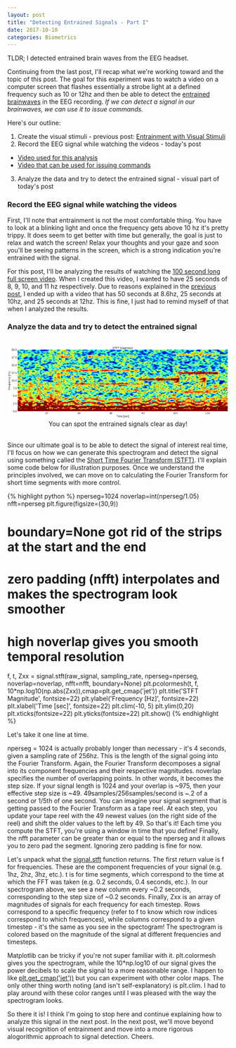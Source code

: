 ```yaml
---
layout: post
title: "Detecting Entrained Signals - Part I"
date: 2017-10-10
categories: Biometrics
---
```

TLDR; I detected entrained brain waves from the EEG headset.

Continuing from the last post, I'll recap what we're working toward and the topic of this post. The goal for this experiment was to watch a video on a computer screen that flashes essentially a strobe light at a defined frequency such as 10 or 12hz and then be able to detect the <a href="https://en.wikipedia.org/wiki/Brainwave_entrainment" target="_blank">entrained brainwaves</a> in the EEG recording. *If we can detect a signal in our brainwaves, we can use it to issue commands.* 

Here's our outline:
1. Create the visual stimuli - previous post: <a href="{% post_url 2017-10-09-entrainment %}" target="_blank">Entrainment with Visual Stimuli</a>
2. Record the EEG signal while watching the videos - today's post
* <a href="https://www.youtube.com/watch?v=ovRe8bMWF0E" target="_blank">Video used for this analysis</a>
* <a href="https://www.youtube.com/watch?v=WvZ8jKeM8RU" target="_blank">Video that can be used for issuing commands</a>
3. Analyze the data and try to detect the entrained signal - visual part of today's post

### Record the EEG signal while watching the videos

First, I'll note that entrainment is not the most comfortable thing. You have to look at a blinking light and once the frequency gets above 10 hz it's pretty trippy. It does seem to get better with time but generally, the goal is just to relax and watch the screen! Relax your thoughts and your gaze and soon you'll be seeing patterns in the screen, which is a strong indication you're entrained with the signal.

For this post, I'll be analyzing the results of watching the <a href="https://www.youtube.com/watch?v=ovRe8bMWF0E" target="_blank">100 second long full screen video</a>. When I created this video, I wanted to have 25 seconds of 8, 9, 10, and 11 hz respectively. Due to reasons explained in the <a href="{% post_url 2017-10-09-entrainment %}" target="_blank">previous post</a>, I ended up with a video that has 50 seconds at 8.6hz, 25 seconds at 10hz, and 25 seconds at 12hz. This is fine, I just had to remind myself of that when I analyzed the results.

### Analyze the data and try to detect the entrained signal

<br>
<div style="text-align:center;"><img src="/assets/entrainment/spectrogram.png"></div>
<div style="text-align:center;">You can spot the entrained signals clear as day!</div>
<br>

Since our ultimate goal is to be able to detect the signal of interest real time, I'll focus on how we can generate this spectrogram and detect the signal using something called the <a href="https://docs.scipy.org/doc/scipy/reference/generated/scipy.signal.stft.html" target="_blank">Short Time Fourier Transform (STFT)</a>. I'll explain some code below for illustration purposes. Once we understand the principles involved, we can move on to calculating the Fourier Transform for short time segments with more control.

{% highlight python %}
nperseg=1024
noverlap=int(nperseg/1.05)
nfft=nperseg
plt.figure(figsize=(30,9))
# boundary=None got rid of the strips at the start and the end
# zero padding (nfft) interpolates and makes the spectrogram look smoother
# high noverlap gives you smooth temporal resolution
f, t, Zxx = signal.stft(raw_signal, sampling_rate, nperseg=nperseg, noverlap=noverlap, nfft=nfft, boundary=None)
plt.pcolormesh(t, f, 10*np.log10(np.abs(Zxx)),cmap=plt.get_cmap('jet'))
plt.title('STFT Magnitude', fontsize=22)
plt.ylabel('Frequency [Hz]', fontsize=22)
plt.xlabel('Time [sec]', fontsize=22)
plt.clim(-10, 5)
plt.ylim(0,20)
plt.xticks(fontsize=22)
plt.yticks(fontsize=22)
plt.show()
{% endhighlight %}

Let's take it one line at time.

nperseg = 1024 is actually probably longer than necessary - it's 4 seconds, given a sampling rate of 256hz. This is the length of the signal going into the Fourier Transform. Again, the Fourier Transform decomposes a signal into its component frequencies and their respective magnitudes. noverlap specifies the number of overlapping points. In other words, it becomes the step size. If your signal length is 1024 and your overlap is ~975, then your effective step size is ~49. 49samples/256samples/second is ~.2 of a second or 1/5th of one second. You can imagine your signal segment that is getting passed to the Fourier Transform as a tape reel. At each step, you update your tape reel with the 49 newest values (on the right side of the reel) and shift the older values to the left by 49. So that's it! Each time you compute the STFT, you're using a window in time that you define! Finally, the nfft parameter can be greater than or equal to the nperseg and it allows you to zero pad the segment. Ignoring zero padding is fine for now. 

Let's unpack what the <a href="https://docs.scipy.org/doc/scipy/reference/generated/scipy.signal.stft.html" target="_blank">signal.stft</a> function returns. The first return value is f for frequencies. These are the component frequencies of your signal (e.g. 1hz, 2hz, 3hz, etc.). t is for time segments, which correspond to the time at which the FFT was taken (e.g. 0.2 seconds, 0.4 seconds, etc.). In our spectrogram above, we see a new column every ~0.2 seconds, corresponding to the step size of ~0.2 seconds. Finally, Zxx is an array of magnitudes of signals for each frequency for each timestep. Rows correspond to a specific frequency (refer to f to know which row indices correspond to which frequences), while columns correspond to a given timestep - it's the same as you see in the spectogram! The spectrogram is colored based on the magnitude of the signal at different frequencies and timesteps.

Matplotlib can be tricky if you're not super familiar with it. plt.colormesh gives you the spectrogram, while the 10*np.log10 of our signal gives the power decibels to scale the signal to a more reasonable range. I happen to like <a href="https://matplotlib.org/examples/color/colormaps_reference.html">plt.get_cmap('jet'))</a> but you can experiment with other color maps. The only other thing worth noting (and isn't self-explanatory) is plt.clim. I had to play around with these color ranges until I was pleased with the way the spectrogram looks. 

So there it is! I think I'm going to stop here and continue explaining how to analyze this signal in the next post. In the next post, we'll move beyond visual recognition of entrainment and move into a more rigorous alogorithmic approach to signal detection. Cheers.
